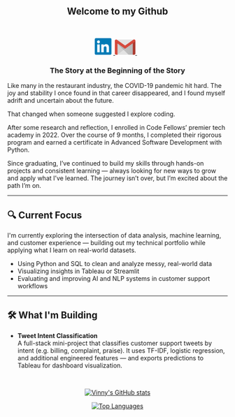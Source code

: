 <h2 align='center'>Welcome to my Github</h2>

<br>
<p align="center">
  <a href="https://www.linkedin.com/in/vinny-shipley/" target="_blank" rel="noopener noreferrer">
    <img height="38" src="./images/pngwing.com.png" alt="LinkedIn">
  </a>
  <a href="mailto:vinnyshipley.com" target="_blank" rel="noopener noreferrer">
    <img height="35" src="./images/pngwing.com (1).png" alt="Email">
  </a>&nbsp;&nbsp;
</p>

<h3 align="center">The Story at the Beginning of the Story</h3>

<p>
Like many in the restaurant industry, the COVID-19 pandemic hit hard. The joy and stability I once found in that career disappeared, and I found myself adrift and uncertain about the future.
</p>

<p>
That changed when someone suggested I explore coding.
</p>

<p>
After some research and reflection, I enrolled in Code Fellows’ premier tech academy in 2022. Over the course of 9 months, I completed their rigorous program and earned a certificate in Advanced Software Development with Python.
</p>

<p>
Since graduating, I’ve continued to build my skills through hands-on projects and consistent learning — always looking for new ways to grow and apply what I’ve learned. The journey isn’t over, but I’m excited about the path I’m on.
</p>

<hr>

<h2>🔍 Current Focus</h2>

<p>
I'm currently exploring the intersection of data analysis, machine learning, and customer experience — building out my technical portfolio while applying what I learn on real-world datasets.
</p>

<ul>
  <li>Using Python and SQL to clean and analyze messy, real-world data</li>
  <li>Visualizing insights in Tableau or Streamlit</li>
  <li>Evaluating and improving AI and NLP systems in customer support workflows</li>
</ul>

<hr>

<h2>🛠️ What I'm Building</h2>

<ul>
  <li>
    <strong>Tweet Intent Classification</strong><br>
    A full-stack mini-project that classifies customer support tweets by intent (e.g. billing, complaint, praise). It uses TF-IDF, logistic regression, and additional engineered features — and exports predictions to Tableau for dashboard visualization.
  </li>
</ul>

<br>

<p align="center">
  <a href="https://github.com/VinnyShipley/github-readme-stats">
    <img src="https://github-readme-stats.vercel.app/api?username=VinnyShipley&&layout=compact&theme=shadow_blue&card_width=800&langs_count=10" alt="Vinny's GitHub stats" />
  </a>
</p>

<p align="center">
  <a href="https://github.com/VinnyShipley/github-readme-stats">
    <img src="https://github-readme-stats.vercel.app/api/top-langs/?username=VinnyShipley&layout=compact&theme=shadow_blue&card_width=800&langs_count=10" alt="Top Languages" />
  </a>
</p>
